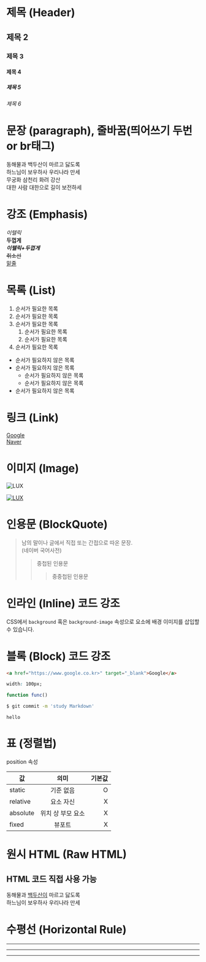 # 제목 (Header)
## 제목 2
### 제목 3
#### 제목 4
##### 제목 5
###### 제목 6

# 문장 (paragraph), 줄바꿈(띄어쓰기 두번 or br태그)

동해물과 백두산이 마르고 닳도록  
하느님이 보우하사 우리나라 만세  
무궁화 삼천리 화려 강산 <br>
대한 사람 대한으로 길이 보전하세  

# 강조 (Emphasis)

_이텔릭_  
**두껍게**  
**_이텔릭+두껍게_**  
~~취소선~~  
<u>밑줄</u>

# 목록 (List)

1. 순서가 필요한 목록
1. 순서가 필요한 목록
1. 순서가 필요한 목록
    1. 순서가 필요한 목록 
    1. 순서가 필요한 목록
1. 순서가 필요한 목록

- 순서가 필요하지 않은 목록
- 순서가 필요하지 않은 목록
    - 순서가 필요하지 않은 목록
    - 순서가 필요하지 않은 목록
- 순서가 필요하지 않은 목록

# 링크 (Link)

[Google](https://google.com)  
[Naver](https://naver.com "Naver로 이동")

# 이미지 (Image)

![LUX](https://mblogthumb-phinf.pstatic.net/MjAyMDA0MjJfMjQ1/MDAxNTg3NTQwNjU2OTQ4.ogkMfrD5Qnp7u_3SdzA7NTVD-sl-dy1eAljy3io4JlIg.mSplKMySNnO7ZSKVNBp88XZcGSpXkxNOVrD31q-vOwQg.JPEG.2pniaple/%EC%9B%90%EC%86%8C%EC%88%A0%EC%82%AC_%EB%9F%AD%EC%8A%A4_%EC%8A%A4%ED%82%A8_%EC%9D%BC%EB%9F%AC%EC%8A%A4%ED%8A%B8_%EC%A1%B0%ED%95%A9%ED%91%9C.JPG?type=w800)

[![LUX](https://mblogthumb-phinf.pstatic.net/MjAyMDA0MjJfMjQ1/MDAxNTg3NTQwNjU2OTQ4.ogkMfrD5Qnp7u_3SdzA7NTVD-sl-dy1eAljy3io4JlIg.mSplKMySNnO7ZSKVNBp88XZcGSpXkxNOVrD31q-vOwQg.JPEG.2pniaple/%EC%9B%90%EC%86%8C%EC%88%A0%EC%82%AC_%EB%9F%AD%EC%8A%A4_%EC%8A%A4%ED%82%A8_%EC%9D%BC%EB%9F%AC%EC%8A%A4%ED%8A%B8_%EC%A1%B0%ED%95%A9%ED%91%9C.JPG?type=w800)](https://m.blog.naver.com/PostView.naver?isHttpsRedirect=true&blogId=2pniaple&logNo=221925042136)

# 인용문 (BlockQuote)

> 남의 말이나 글에서 직접 또는 간접으로 따온 문장.  
> (네이버 국어사전)
>> 중첩된 인용문
>>> 중중첩된 인용문

# 인라인 (Inline) 코드 강조

CSS에서 `background` 혹은 `background-image` 속성으로 요소에 배경 이미지를 삽입할 수 있습니다.

# 블록 (Block) 코드 강조

```html
<a href="https://www.google.co.kr>" target="_blank">Google</a>
```

```css
width: 100px;
```

```javascript
function func()
```

```bash
$ git commit -m 'study Markdown'
```

```plaintext
hello
```

# 표 (정렬법)

position 속성

값 | 의미 | 기본값
--|:--:|--:
static | 기준 없음 | O
relative | 요소 자신 | X
absolute | 위치 상 부모 요소 | X
fixed | 뷰포트 | X

# 원시 HTML (Raw HTML)
## HTML 코드 직접 사용 가능

동해물과 <u>백두산이</u> 마르고 닳도록<br/>
하느님이 보우하사 우리나라 만세  

# 수평선 (Horizontal Rule) 

---
***
___

